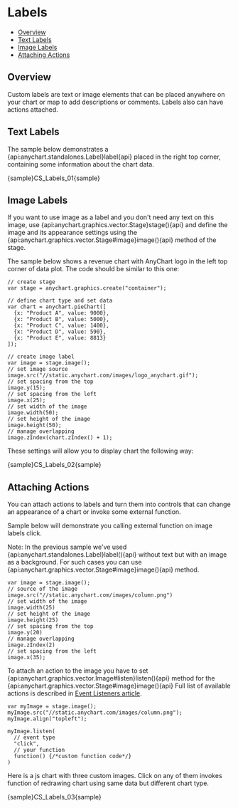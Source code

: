 # Labels 

* [Overview](#overview)
* [Text Labels](#text_labels)
* [Image Labels](#image_labels)
* [Attaching Actions](#attaching_actions)

## Overview

Custom labels are text or image elements that can be placed anywhere on your chart or map to add descriptions or comments. Labels also can have actions attached.

## Text Labels

The sample below demonstrates a {api:anychart.standalones.Label}label{api} placed in the right top corner, containing some information about the chart data.

{sample}CS\_Labels\_01{sample}

## Image Labels

If you want to use image as a label and you don't need any text on this image, use {api:anychart.graphics.vector.Stage}stage(){api} and define the image and its appearance settings using the {api:anychart.graphics.vector.Stage#image}image(){api} method of the stage. 
  
The sample below shows a revenue chart with AnyChart logo in the left top corner of data plot. The code should be similar to this one:

```
// create stage
var stage = anychart.graphics.create("container");

// define chart type and set data
var chart = anychart.pieChart([
  {x: "Product A", value: 9000},
  {x: "Product B", value: 5000},
  {x: "Product C", value: 1400},
  {x: "Product D", value: 590},
  {x: "Product E", value: 8813}
]);

// create image label
var image = stage.image();
// set image source
image.src("//static.anychart.com/images/logo_anychart.gif");
// set spacing from the top
image.y(15);
// set spacing from the left
image.x(25);
// set width of the image
image.width(50);
// set height of the image
image.height(50);
// manage overlapping
image.zIndex(chart.zIndex() + 1);
```

These settings will allow you to display chart the following way:

{sample}CS\_Labels\_02{sample}

## Attaching Actions

You can attach actions to labels and turn them into controls that can change an appearance of a chart or invoke some external function.

Sample below will demonstrate you calling external function on image labels click.

Note: In the previous sample we've used {api:anychart.standalones.Label}label(){api} without text but with an image as a background. For such cases you can use {api:anychart.graphics.vector.Stage#image}image(){api} method.

```
var image = stage.image();
// source of the image
image.src("//static.anychart.com/images/column.png")
// set width of the image
image.width(25)
// set height of the image
image.height(25)
// set spacing from the top
image.y(20)
// manage overlapping
image.zIndex(2)
// set spacing from the left
image.x(35);
```

To attach an action to the image you have to set {api:anychart.graphics.vector.Image#listen}listen(){api} method for the {api:anychart.graphics.vector.Stage#image}image(){api} Full list of available actions is described in [Event Listeners article](../Common_Settings/Event_Listeners).

```
var myImage = stage.image();
myImage.src("//static.anychart.com/images/column.png");
myImage.align("topleft");

myImage.listen(
  // event type
  "click",
  // your function
  function() {/*custom function code*/}
)
```

Here is a js chart with three custom images. Click on any of them invokes function of redrawing chart using same data but different chart type.

{sample}CS\_Labels\_03{sample}